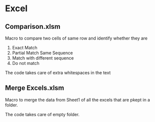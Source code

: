 # Excel
## Comparison.xlsm

Macro to compare two cells of same row and identify whether they are
1. Exact Match
2. Partial Match Same Sequence
3. Match with different sequence
4. Do not match

The code takes care of extra whitespaces in the text

## Merge Excels.xlsm

Macro to merge the data from Sheet1 of all the excels that are pkept in a folder.

The code takes care of empty folder. 

